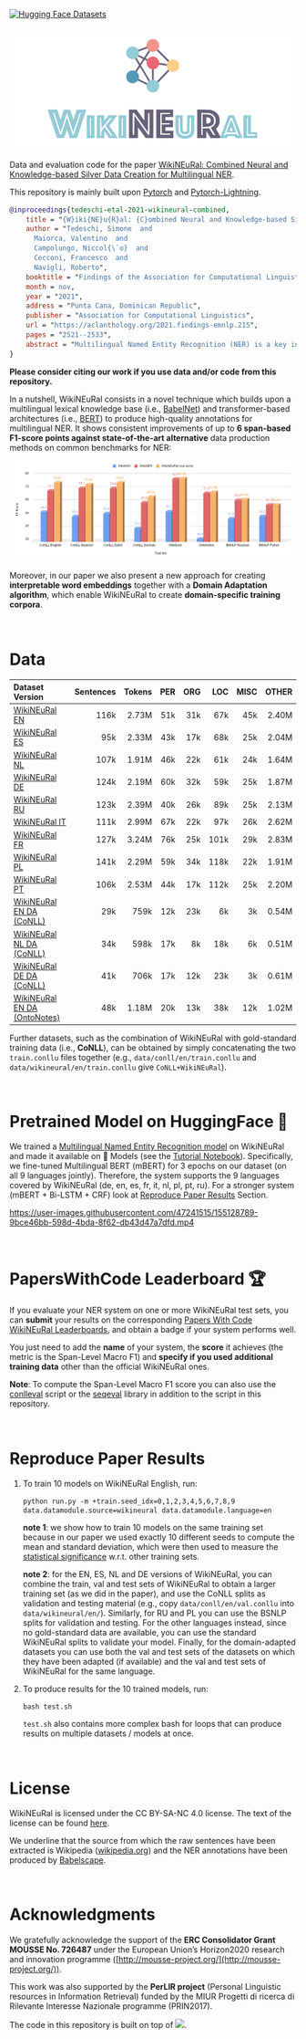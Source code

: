 [![Hugging Face Datasets](https://img.shields.io/badge/%F0%9F%A4%97%20Hugging%20Face-WikiNEuRal-blue)](https://huggingface.co/datasets/Babelscape/wikineural)

 ![logo](img/wikineural.png)
--------------------------------------------------------------------------------

Data and evaluation code for the paper [WikiNEuRal: Combined Neural and Knowledge-based Silver Data Creation for Multilingual NER](https://aclanthology.org/2021.findings-emnlp.215/).

This repository is mainly built upon [Pytorch](https://pytorch.org/) and [Pytorch-Lightning](https://pytorch-lightning.readthedocs.io/en/latest/).

```bibtex
@inproceedings{tedeschi-etal-2021-wikineural-combined,
    title = "{W}iki{NE}u{R}al: {C}ombined Neural and Knowledge-based Silver Data Creation for Multilingual {NER}",
    author = "Tedeschi, Simone  and
      Maiorca, Valentino  and
      Campolungo, Niccol{\`o}  and
      Cecconi, Francesco  and
      Navigli, Roberto",
    booktitle = "Findings of the Association for Computational Linguistics: EMNLP 2021",
    month = nov,
    year = "2021",
    address = "Punta Cana, Dominican Republic",
    publisher = "Association for Computational Linguistics",
    url = "https://aclanthology.org/2021.findings-emnlp.215",
    pages = "2521--2533",
    abstract = "Multilingual Named Entity Recognition (NER) is a key intermediate task which is needed in many areas of NLP. In this paper, we address the well-known issue of data scarcity in NER, especially relevant when moving to a multilingual scenario, and go beyond current approaches to the creation of multilingual silver data for the task. We exploit the texts of Wikipedia and introduce a new methodology based on the effective combination of knowledge-based approaches and neural models, together with a novel domain adaptation technique, to produce high-quality training corpora for NER. We evaluate our datasets extensively on standard benchmarks for NER, yielding substantial improvements up to 6 span-based F1-score points over previous state-of-the-art systems for data creation.",
}
```

**Please consider citing our work if you use data and/or code from this repository.**

In a nutshell, WikiNEuRal consists in a novel technique which builds upon a multilingual lexical knowledge base (i.e., [BabelNet](https://babelnet.org/)) and transformer-based architectures (i.e., [BERT](https://arxiv.org/abs/1810.04805)) to produce high-quality annotations for multilingual NER. It shows consistent improvements of up to **6 span-based F1-score points against state-of-the-art alternative** data production methods on common benchmarks for NER:

![comparison](img/comparison.png)

Moreover, in our paper we also present a new approach for creating **interpretable word embeddings** together with a **Domain Adaptation algorithm**, which enable WikiNEuRal to create **domain-specific training corpora**.

<br>

# Data

| Dataset Version | Sentences | Tokens | PER | ORG | LOC | MISC | OTHER |
| :------------- | -------------: | -------------: | -------------: | -------------: | -------------: | -------------: | -------------: |
| [WikiNEuRal EN](data/wikineural/en/) | 116k | 2.73M | 51k | 31k | 67k | 45k | 2.40M |
| [WikiNEuRal ES](data/wikineural/es/) | 95k | 2.33M | 43k | 17k | 68k | 25k | 2.04M |
| [WikiNEuRal NL](data/wikineural/nl/) | 107k | 1.91M | 46k | 22k | 61k | 24k | 1.64M |
| [WikiNEuRal DE](data/wikineural/de/) | 124k | 2.19M | 60k | 32k | 59k | 25k | 1.87M |
| [WikiNEuRal RU](data/wikineural/ru/) | 123k | 2.39M | 40k | 26k | 89k | 25k | 2.13M |
| [WikiNEuRal IT](data/wikineural/it/) | 111k | 2.99M | 67k | 22k | 97k | 26k | 2.62M |
| [WikiNEuRal FR](data/wikineural/fr/) | 127k | 3.24M | 76k | 25k | 101k | 29k | 2.83M |
| [WikiNEuRal PL](data/wikineural/pl/) | 141k | 2.29M | 59k | 34k | 118k | 22k | 1.91M |
| [WikiNEuRal PT](data/wikineural/pt/) | 106k | 2.53M | 44k | 17k | 112k | 25k | 2.20M |
| [WikiNEuRal EN DA (CoNLL)](data/wikineural-DA-conll/en/) | 29k | 759k | 12k | 23k | 6k | 3k | 0.54M |
| [WikiNEuRal NL DA (CoNLL)](data/wikineural-DA-conll/nl/) | 34k | 598k | 17k | 8k | 18k | 6k | 0.51M |
| [WikiNEuRal DE DA (CoNLL)](data/wikineural-DA-conll/de/) | 41k | 706k | 17k | 12k | 23k | 3k | 0.61M |
| [WikiNEuRal EN DA (OntoNotes)](data/wikineural-DA-ON/en/) | 48k | 1.18M | 20k | 13k | 38k | 12k | 1.02M |

Further datasets, such as the combination of WikiNEuRal with gold-standard training data (i.e., **CoNLL**), can be obtained by simply concatenating the two `train.conllu` files together (e.g., `data/conll/en/train.conllu` and `data/wikineural/en/train.conllu` give `CoNLL+WikiNEuRal`).

<br>

# Pretrained Model on HuggingFace 🤗
We trained a [Multilingual Named Entity Recognition model](https://huggingface.co/Babelscape/wikineural-multilingual-ner) on WikiNEuRal and made it available on 🤗 Models (see the [Tutorial Notebook](notebook/WikiNEuRal_HuggingFace.ipynb)).
Specifically, we fine-tuned Multilingual BERT (mBERT) for 3 epochs on our dataset (on all 9 languages jointly). Therefore, the system supports the 9 languages covered by WikiNEuRal (de, en, es, fr, it, nl, pl, pt, ru). For a stronger system (mBERT + Bi-LSTM + CRF) look at [Reproduce Paper Results](#reproduce-paper-results) Section.

https://user-images.githubusercontent.com/47241515/155128789-9bce46bb-598d-4bda-8f62-db43d47a7dfd.mp4


<br>

# PapersWithCode Leaderboard 🏆
If you evaluate your NER system on one or more WikiNEuRal test sets, you can **submit** your results on the corresponding [Papers With Code WikiNEuRal Leaderboards](https://paperswithcode.com/dataset/wikineural), and obtain a badge if your system performs well.

You just need to add the **name** of your system, the **score** it achieves (the metric is the Span-Level Macro F1) and **specify if you used additional training data** other than the official WikiNEuRal ones.

**Note**: To compute the Span-Level Macro F1 score you can also use the [conlleval](https://github.com/sighsmile/conlleval) script or the [seqeval](https://pypi.org/project/seqeval/0.0.10/) library in addition to the script in this repository.

<br>

# Reproduce Paper Results
1. To train 10 models on WikiNEuRal English, run:
    ```
    python run.py -m +train.seed_idx=0,1,2,3,4,5,6,7,8,9 data.datamodule.source=wikineural data.datamodule.language=en
    ```
    **note 1**: we show how to train 10 models on the same training set because in our paper we used exactly 10 different seeds to compute the mean and standard deviation, which were then used to measure the [statistical significance](scripts/significance.py) w.r.t. other training sets.

    **note 2**: for the EN, ES, NL and DE versions of WikiNEuRal, you can combine the train, val and test sets of WikiNEuRal to obtain a larger training set (as we did in the paper), and use the CoNLL splits as validation and testing material (e.g., copy `data/conll/en/val.conllu` into `data/wikineural/en/`). Similarly, for RU and PL you can use the BSNLP splits for validation and testing. For the other languages instead, since no gold-standard data are available, you can use the standard WikiNEuRal splits to validate your model. Finally, for the domain-adapted datasets you can use both the val and test sets of the datasets on which they have been adapted (if available) and the val and test sets of WikiNEuRal for the same language.

2. To produce results for the 10 trained models, run:
    ```
    bash test.sh
    ```
    
    `test.sh` also contains more complex bash for loops that can produce results on multiple datasets / models at once.

<br>

# License 
WikiNEuRal is licensed under the CC BY-SA-NC 4.0 license. The text of the license can be found [here](https://github.com/Babelscape/wikineural/blob/master/LICENSE).

We underline that the source from which the raw sentences have been extracted is Wikipedia ([wikipedia.org](https://www.wikipedia.org/)) and the NER annotations have been produced by [Babelscape](https://babelscape.com/).

<br>

# Acknowledgments
We gratefully acknowledge the support of the **ERC Consolidator Grant MOUSSE No. 726487** under the European Union’s Horizon2020 research and innovation programme ([http://mousse-project.org/](http://mousse-project.org/)).

This work was also supported by the **PerLIR project** (Personal Linguistic resources in Information Retrieval) funded by the MIUR Progetti di ricerca di Rilevante Interesse Nazionale programme (PRIN2017).

The code in this repository is built on top of [![](https://shields.io/badge/-nn--template-emerald?style=flat&logo=github&labelColor=gray)](https://github.com/lucmos/nn-template).
